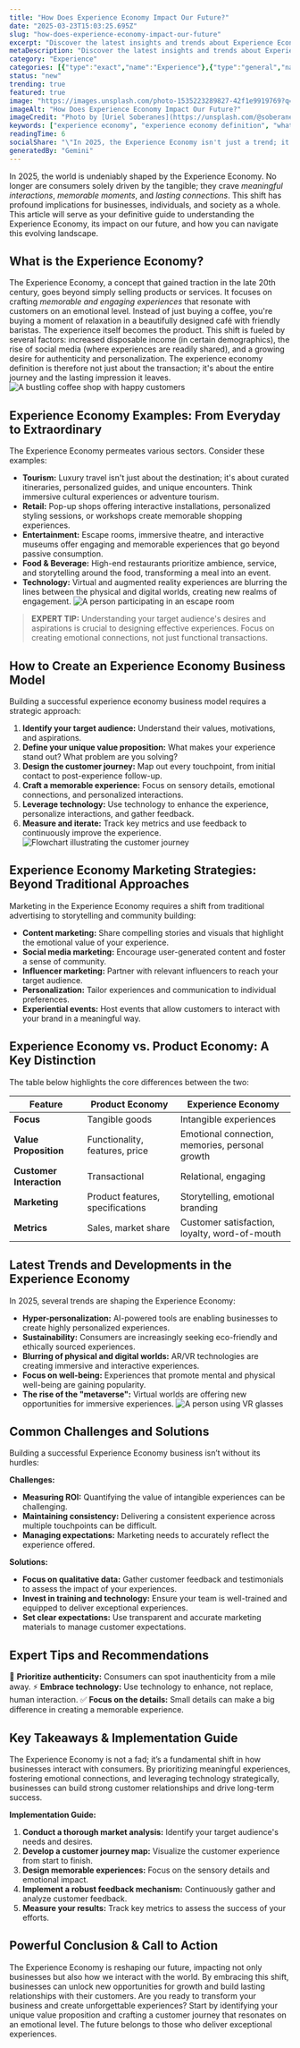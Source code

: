```yaml
---
title: "How Does Experience Economy Impact Our Future?"
date: "2025-03-23T15:03:25.695Z"
slug: "how-does-experience-economy-impact-our-future"
excerpt: "Discover the latest insights and trends about Experience Economy. This comprehensive guide covers everything you need to know about Experience Economy in 2025."
metaDescription: "Discover the latest insights and trends about Experience Economy. This comprehensive guide covers everything you need to know about Experience Economy in 2..."
category: "Experience"
categories: [{"type":"exact","name":"Experience"},{"type":"general","name":"Marketing"},{"type":"medium","name":"Digital Marketing"},{"type":"specific","name":"Customer Engagement"},{"type":"niche","name":"Gamification"}]
status: "new"
trending: true
featured: true
image: "https://images.unsplash.com/photo-1535223289827-42f1e9919769?q=85&w=1200&fit=max&fm=webp&auto=compress"
imageAlt: "How Does Experience Economy Impact Our Future?"
imageCredit: "Photo by [Uriel Soberanes](https://unsplash.com/@soberanes) on Unsplash"
keywords: ["experience economy", "experience economy definition", "what is experience economy", "experience economy examples", "how to create an experience economy", "experience economy business model", "experience economy marketing strategies", "best experience economy companies", "build an experience economy", "experience economy vs product economy"]
readingTime: 6
socialShare: "\"In 2025, the Experience Economy isn't just a trend; it's the new reality.  Businesses that fail to prioritize meaningful interactions will be left behind.\""
generatedBy: "Gemini"
---
```




In 2025, the world is undeniably shaped by the Experience Economy.  No longer are consumers solely driven by the tangible; they crave *meaningful interactions*, *memorable moments*, and *lasting connections*.  This shift has profound implications for businesses, individuals, and society as a whole. This article will serve as your definitive guide to understanding the Experience Economy, its impact on our future, and how you can navigate this evolving landscape.

## What is the Experience Economy?

The Experience Economy, a concept that gained traction in the late 20th century, goes beyond simply selling products or services.  It focuses on crafting *memorable and engaging experiences* that resonate with customers on an emotional level.  Instead of just buying a coffee, you're buying a moment of relaxation in a beautifully designed café with friendly baristas.  The experience itself becomes the product.  This shift is fueled by several factors: increased disposable income (in certain demographics), the rise of social media (where experiences are readily shared), and a growing desire for authenticity and personalization.  The experience economy definition is therefore not just about the transaction; it's about the entire journey and the lasting impression it leaves. ![A bustling coffee shop with happy customers](https://images.unsplash.com/photo-1592503254549-d83d24a4dfab?q=85&w=1200&fit=max&fm=webp&auto=compress)

## Experience Economy Examples: From Everyday to Extraordinary

The Experience Economy permeates various sectors.  Consider these examples:

* **Tourism:**  Luxury travel isn't just about the destination; it's about curated itineraries, personalized guides, and unique encounters.  Think immersive cultural experiences or adventure tourism.
* **Retail:**  Pop-up shops offering interactive installations, personalized styling sessions, or workshops create memorable shopping experiences.
* **Entertainment:**  Escape rooms, immersive theatre, and interactive museums offer engaging and memorable experiences that go beyond passive consumption.
* **Food & Beverage:**  High-end restaurants prioritize ambience, service, and storytelling around the food, transforming a meal into an event.
* **Technology:**  Virtual and augmented reality experiences are blurring the lines between the physical and digital worlds, creating new realms of engagement. ![A person participating in an escape room](https://images.unsplash.com/photo-1604594849809-dfedbc827105?q=85&w=1200&fit=max&fm=webp&auto=compress)

> **EXPERT TIP:**  Understanding your target audience's desires and aspirations is crucial to designing effective experiences.  Focus on creating emotional connections, not just functional transactions.

## How to Create an Experience Economy Business Model

Building a successful experience economy business model requires a strategic approach:

1. **Identify your target audience:**  Understand their values, motivations, and aspirations.
2. **Define your unique value proposition:**  What makes your experience stand out?  What problem are you solving?
3. **Design the customer journey:**  Map out every touchpoint, from initial contact to post-experience follow-up.
4. **Craft a memorable experience:**  Focus on sensory details, emotional connections, and personalized interactions.
5. **Leverage technology:**  Use technology to enhance the experience, personalize interactions, and gather feedback.
6. **Measure and iterate:**  Track key metrics and use feedback to continuously improve the experience. ![Flowchart illustrating the customer journey](https://images.unsplash.com/photo-1535223289827-42f1e9919769?q=85&w=1200&fit=max&fm=webp&auto=compress)

## Experience Economy Marketing Strategies: Beyond Traditional Approaches

Marketing in the Experience Economy requires a shift from traditional advertising to storytelling and community building:

* **Content marketing:**  Share compelling stories and visuals that highlight the emotional value of your experience.
* **Social media marketing:**  Encourage user-generated content and foster a sense of community.
* **Influencer marketing:**  Partner with relevant influencers to reach your target audience.
* **Personalization:**  Tailor experiences and communication to individual preferences.
* **Experiential events:**  Host events that allow customers to interact with your brand in a meaningful way.

## Experience Economy vs. Product Economy: A Key Distinction

The table below highlights the core differences between the two:

| Feature          | Product Economy                               | Experience Economy                             |
|-----------------|-----------------------------------------------|-------------------------------------------------|
| **Focus**        | Tangible goods                               | Intangible experiences                         |
| **Value Proposition** | Functionality, features, price               | Emotional connection, memories, personal growth |
| **Customer Interaction** | Transactional                               | Relational, engaging                           |
| **Marketing**     | Product features, specifications              | Storytelling, emotional branding               |
| **Metrics**       | Sales, market share                           | Customer satisfaction, loyalty, word-of-mouth     |

## Latest Trends and Developments in the Experience Economy

In 2025, several trends are shaping the Experience Economy:

* **Hyper-personalization:**  AI-powered tools are enabling businesses to create highly personalized experiences.
* **Sustainability:**  Consumers are increasingly seeking eco-friendly and ethically sourced experiences.
* **Blurring of physical and digital worlds:**  AR/VR technologies are creating immersive and interactive experiences.
* **Focus on well-being:**  Experiences that promote mental and physical well-being are gaining popularity.
* **The rise of the "metaverse":** Virtual worlds are offering new opportunities for immersive experiences. ![A person using VR glasses](https://images.unsplash.com/photo-1616259833980-afea7be4732f?q=85&w=1200&fit=max&fm=webp&auto=compress)

## Common Challenges and Solutions

Building a successful Experience Economy business isn’t without its hurdles:

**Challenges:**

* **Measuring ROI:**  Quantifying the value of intangible experiences can be challenging.
* **Maintaining consistency:**  Delivering a consistent experience across multiple touchpoints can be difficult.
* **Managing expectations:**  Marketing needs to accurately reflect the experience offered.

**Solutions:**

* **Focus on qualitative data:**  Gather customer feedback and testimonials to assess the impact of your experiences.
* **Invest in training and technology:**  Ensure your team is well-trained and equipped to deliver exceptional experiences.
* **Set clear expectations:**  Use transparent and accurate marketing materials to manage customer expectations.

## Expert Tips and Recommendations

🔑 **Prioritize authenticity:**  Consumers can spot inauthenticity from a mile away.
⚡ **Embrace technology:**  Use technology to enhance, not replace, human interaction.
✅ **Focus on the details:**  Small details can make a big difference in creating a memorable experience.

## Key Takeaways & Implementation Guide

The Experience Economy is not a fad; it’s a fundamental shift in how businesses interact with consumers.  By prioritizing meaningful experiences, fostering emotional connections, and leveraging technology strategically, businesses can build strong customer relationships and drive long-term success.

**Implementation Guide:**

1. **Conduct a thorough market analysis:** Identify your target audience's needs and desires.
2. **Develop a customer journey map:**  Visualize the customer experience from start to finish.
3. **Design memorable experiences:**  Focus on the sensory details and emotional impact.
4. **Implement a robust feedback mechanism:**  Continuously gather and analyze customer feedback.
5. **Measure your results:**  Track key metrics to assess the success of your efforts.

## Powerful Conclusion & Call to Action

The Experience Economy is reshaping our future, impacting not only businesses but also how we interact with the world.  By embracing this shift, businesses can unlock new opportunities for growth and build lasting relationships with their customers.  Are you ready to transform your business and create unforgettable experiences?  Start by identifying your unique value proposition and crafting a customer journey that resonates on an emotional level.  The future belongs to those who deliver exceptional experiences.

